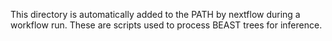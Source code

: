 This directory is automatically added to the PATH by nextflow during a workflow run.
These are scripts used to process BEAST trees for inference.
